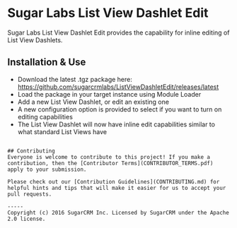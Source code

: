 # Sugar Labs List View Dashlet Edit

Sugar Labs List View Dashlet Edit provides the capability for inline editing of List View Dashlets.

## Installation & Use
* Download the latest .tgz package here: https://github.com/sugarcrmlabs/ListViewDashletEdit/releases/latest
* Load the package in your target instance using Module Loader
* Add a new List View Dashlet, or edit an existing one
* A new configuration option is provided to select if you want to turn on editing capabilities
* The List View Dashlet will now have inline edit capabilities similar to what standard List Views have
```

## Contributing
Everyone is welcome to contribute to this project! If you make a contribution, then the [Contributor Terms](CONTRIBUTOR_TERMS.pdf) apply to your submission.

Please check out our [Contribution Guidelines](CONTRIBUTING.md) for helpful hints and tips that will make it easier for us to accept your pull requests.

-----
Copyright (c) 2016 SugarCRM Inc. Licensed by SugarCRM under the Apache 2.0 license.
